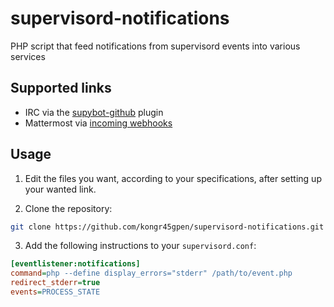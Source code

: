 # supervisord-notifications
PHP script that feed notifications from supervisord events into various services

## Supported links
- IRC via the [supybot-github](https://github.com/kongr45gpen/supybot-github) plugin
- Mattermost via [incoming webhooks](https://docs.mattermost.com/developer/webhooks-incoming.html)

## Usage
1. Edit the files you want, according to your specifications, after setting up your wanted link.

2. Clone the repository:
```bash
git clone https://github.com/kongr45gpen/supervisord-notifications.git
```

3. Add the following instructions to your `supervisord.conf`:

```ini
[eventlistener:notifications]
command=php --define display_errors="stderr" /path/to/event.php
redirect_stderr=true
events=PROCESS_STATE
```
